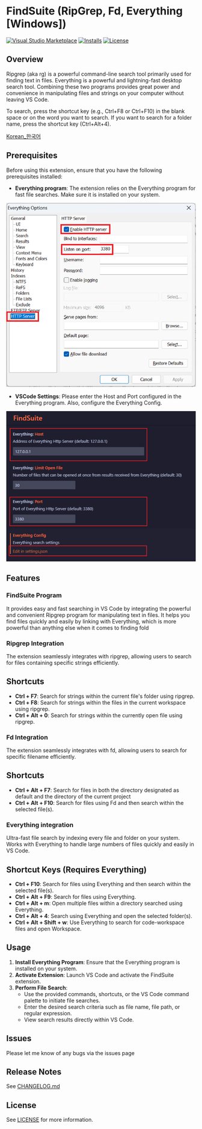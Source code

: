 # FindSuite (RipGrep, Fd, Everything [Windows])

[![Visual Studio Marketplace](https://img.shields.io/visual-studio-marketplace/v/utocode.findsuite?style=for-the-badge&label=VS%20Marketplace&logo=visual-studio-code)](https://marketplace.visualstudio.com/items?itemName=utocode.findsuite)
[![Installs](https://img.shields.io/visual-studio-marketplace/i/utocode.findsuite?style=for-the-badge)](https://marketplace.visualstudio.com/items?itemName=utocode.findsuite)
[![License](https://img.shields.io/github/license/codesuiteapp/findsuite?style=for-the-badge&logo=)](https://github.com/codesuiteapp/findsuite/blob/master/LICENSE)

## Overview

Ripgrep (aka rg) is a powerful command-line search tool primarily used for finding text in files. Everything is a powerful and lightning-fast desktop search tool. Combining these two programs provides great power and convenience in manipulating files and strings on your computer without leaving VS Code.

To search, press the shortcut key (e.g., Ctrl+F8 or Ctrl+F10) in the blank space or on the word you want to search. If you want to search for a folder name, press the shortcut key (Ctrl+Alt+4).

[Korean_한국어](README_KO.md)

## Prerequisites

Before using this extension, ensure that you have the following prerequisites installed:

- **Everything program**: The extension relies on the Everything program for fast file searches. Make sure it is installed on your system.

![Everything](images/everything1.png)

- **VSCode Settings**: Please enter the Host and Port configured in the Everything program. Also, configure the Everything Config.

![Setting](images/setting.png)

## Features

### FindSuite Program

It provides easy and fast searching in VS Code by integrating the powerful and convenient Ripgrep program for manipulating text in files. It helps you find files quickly and easily by linking with Everything, which is more powerful than anything else when it comes to finding fold

### Ripgrep Integration

The extension seamlessly integrates with ripgrep, allowing users to search for files containing specific strings efficiently.

## Shortcuts

- **Ctrl + F7**: Search for strings within the current file's folder using ripgrep.
- **Ctrl + F8**: Search for strings within the files in the current workspace using ripgrep.
- **Ctrl + Alt + 0**: Search for strings within the currently open file using ripgrep.

### Fd Integration

The extension seamlessly integrates with fd, allowing users to search for specific filename efficiently.

## Shortcuts

- **Ctrl + Alt + F7**: Search for files in both the directory designated as default and the directory of the current project
- **Ctrl + Alt + F10**: Search for files using Fd and then search within the selected file(s).

### Everything integration

Ultra-fast file search by indexing every file and folder on your system. Works with Everything to handle large numbers of files quickly and easily in VS Code.

## Shortcut Keys (Requires Everything)

- **Ctrl + F10**: Search for files using Everything and then search within the selected file(s).
- **Ctrl + Alt + F9**: Search for files using Everything.
- **Ctrl + Alt + m**: Open multiple files within a directory searched using Everything.
- **Ctrl + Alt + 4**: Search using Everything and open the selected folder(s).
- **Ctrl + Alt + Shift + w**: Use Everything to search for code-workspace files and open Workspace.

## Usage

1. **Install Everything Program**: Ensure that the Everything program is installed on your system.
2. **Activate Extension**: Launch VS Code and activate the FindSuite extension.
3. **Perform File Search**:
   - Use the provided commands, shortcuts, or the VS Code command palette to initiate file searches.
   - Enter the desired search criteria such as file name, file path, or regular expression.
   - View search results directly within VS Code.

## Issues

Please let me know of any bugs via the issues page

## Release Notes

See [CHANGELOG.md](CHANGELOG.md)

## License

See [LICENSE](LICENSE) for more information.
